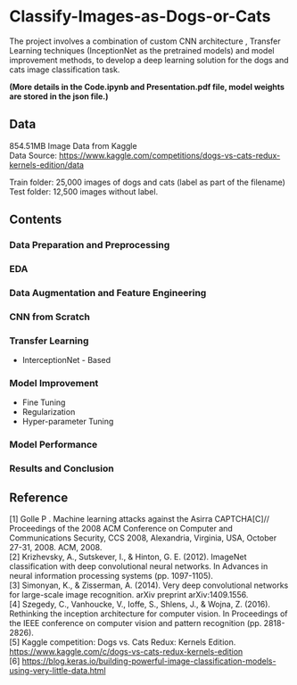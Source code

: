 # Classify-Images-as-Dogs-or-Cats

The project involves a combination of custom CNN architecture , Transfer Learning techniques (InceptionNet as the pretrained models) and model improvement methods, to develop a deep learning solution for the dogs and cats image classification task.

**(More details in the Code.ipynb and Presentation.pdf file, model weights are stored in the json file.)**

## Data
854.51MB Image Data from Kaggle   
Data Source: https://www.kaggle.com/competitions/dogs-vs-cats-redux-kernels-edition/data

Train folder: 25,000 images of dogs and cats (label as part of the filename)
Test folder: 12,500 images without label.

## Contents
### Data Preparation and Preprocessing
### EDA
### Data Augmentation and Feature Engineering
### CNN from Scratch
### Transfer Learning
 - InterceptionNet - Based
### Model Improvement
 - Fine Tuning
 - Regularization
 - Hyper-parameter Tuning
### Model Performance
### Results and Conclusion

## Reference
[1] Golle P . Machine learning attacks against the Asirra CAPTCHA[C]// Proceedings of the 2008 ACM Conference on Computer and Communications Security, CCS 2008, Alexandria, Virginia, USA, October 27-31, 2008. ACM, 2008.  
[2] Krizhevsky, A., Sutskever, I., & Hinton, G. E. (2012). ImageNet classification with deep convolutional neural networks. In Advances in neural information processing systems (pp. 1097-1105).   
[3] Simonyan, K., & Zisserman, A. (2014). Very deep convolutional networks for large-scale image recognition. arXiv preprint arXiv:1409.1556.   
[4] Szegedy, C., Vanhoucke, V., Ioffe, S., Shlens, J., & Wojna, Z. (2016). Rethinking the inception architecture for computer vision. In Proceedings of the IEEE conference on computer vision and pattern recognition (pp. 2818-2826).   
[5] Kaggle competition: Dogs vs. Cats Redux: Kernels Edition. https://www.kaggle.com/c/dogs-vs-cats-redux-kernels-edition    
[6] https://blog.keras.io/building-powerful-image-classification-models-using-very-little-data.html

